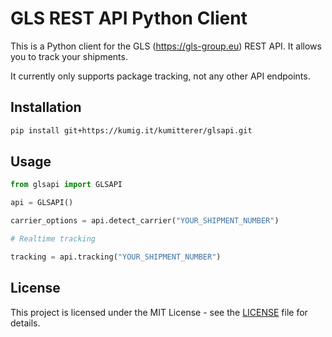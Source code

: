 # GLS REST API Python Client

This is a Python client for the GLS (https://gls-group.eu) REST API. It allows you to track your shipments.

It currently only supports package tracking, not any other API endpoints.

## Installation

```bash
pip install git+https://kumig.it/kumitterer/glsapi.git
```

## Usage

```python
from glsapi import GLSAPI

api = GLSAPI()

carrier_options = api.detect_carrier("YOUR_SHIPMENT_NUMBER")

# Realtime tracking

tracking = api.tracking("YOUR_SHIPMENT_NUMBER")
```

## License

This project is licensed under the MIT License - see the [LICENSE](LICENSE) file for details.